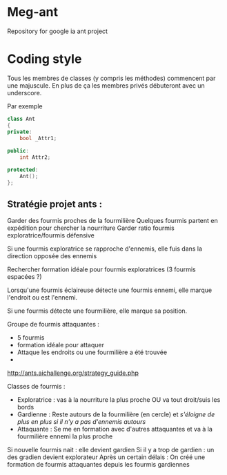 # Meg-ant
Repository for google ia ant project 

# Coding style

Tous les membres de classes (y compris les méthodes) commencent par une majuscule. En plus de ça les membres privés débuteront avec un underscore.

Par exemple

```c++
class Ant
{
private:
    bool _Attr1;
    
public:
    int Attr2;

protected:
    Ant();
};
```

## Stratégie projet ants :

Garder des fourmis proches de la fourmilière 
Quelques fourmis partent en expédition pour chercher la nourriture
Garder ratio fourmis exploratrice/fourmis défensive

Si une fourmis exploratrice se rapproche d'ennemis, elle fuis dans la direction opposée des ennemis

Rechercher formation idéale pour fourmis exploratrices (3 fourmis espacées ?)

Lorsqu'une fourmis éclaireuse détecte une fourmis ennemi, elle marque l'endroit ou est l'ennemi.

Si une fourmis détecte une fourmilière, elle marque sa position.


Groupe de fourmis attaquantes :
- 5 fourmis 
- formation idéale pour attaquer
- Attaque les endroits ou une fourmilière a été trouvée
-  

http://ants.aichallenge.org/strategy_guide.php


Classes de fourmis :
- Exploratrice : vas à la nourriture la plus proche OU va tout droit/suis les bords
- Gardienne : Reste autours de la fourmilière (en cercle) et *s'éloigne de plus en plus si il n'y a pas d'ennemis autours*
- Attaquante : Se me en formation avec d'autres attaquantes et va à la fourmilière ennemi la plus proche

Si nouvelle fourmis nait : elle devient gardien
Si il y a trop de gardien : un des gradien devient explorateur
Après un certain délais : On créé une formation de fourmis attaquantes depuis les fourmis gardiennes



